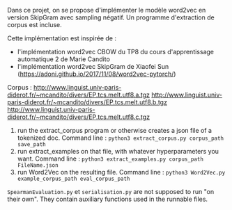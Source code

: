 Dans ce projet, on se propose d'implémenter le modèle word2vec en version SkipGram avec sampling négatif. Un programme d'extraction de corpus est incluse.

Cette implémentation est inspirée de :
- l'implémentation word2vec CBOW du TP8 du cours d'apprentissage automatique 2 de Marie Candito
- l'implémentation word2vec SkipGram de Xiaofei Sun (https://adoni.github.io/2017/11/08/word2vec-pytorch/)

Corpus :
http://www.linguist.univ-paris-diderot.fr/~mcandito/divers/EP.tcs.melt.utf8.a.tgz
http://www.linguist.univ-paris-diderot.fr/~mcandito/divers/EP.tcs.melt.utf8.b.tgz
http://www.linguist.univ-paris-diderot.fr/~mcandito/divers/EP.tcs.melt.utf8.c.tgz 

1) run the extract_corpus program or otherwise creates a json file of a tokenized doc. Command line : `python3 extract_corpus.py corpus_path save_path `
2) run extract_examples on that file, with whatever hyperparameters you want. Command line : `python3 extract_examples.py corpus_path FileName.json`
3) run Word2Vec on the resulting file. Command line : `python3 Word2Vec.py example_corpus_path eval_corpus_path `

`SpearmanEvaluation.py` et `serialisation.py` are not supposed to run "on their own". They contain auxiliary functions used in the runnable files.

